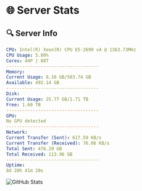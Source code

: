 # 🌐 Server Stats
## 🔍 Server Info
```yaml
CPU: Intel(R) Xeon(R) CPU E5-2699 v4 @ 1363.73MHz
CPU Usage: 5.80%
Cores: 44P | 88T
-----------------------------------
Memory:
Current Usage: 8.16 GB/503.74 GB
Available: 492.14 GB
-----------------------------------
Disk:
Current Usage: 25.77 GB/1.71 TB
Free: 1.60 TB
-----------------------------------
GPU:
No GPU detected
-----------------------------------
Network:
Current Transfer (Sent): 617.59 KB/s
Current Transfer (Received): 76.06 KB/s
Total Sent: 476.29 GB
Total Received: 113.96 GB
-----------------------------------
Uptime:
8d 20h 41m 20s
```
![GitHub Stats](https://img.shields.io/badge/Updated-2025-04-28_13:50:08-blue)